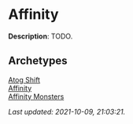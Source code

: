 # Affinity

**Description**: TODO.

## **Archetypes**

[Atog Shift](../archetypes/Atog%20Shift.html)  
[Affinity](../archetypes/Affinity.html)  
[Affinity Monsters](../archetypes/Affinity%20Monsters.html)  


*Last updated: 2021-10-09, 21:03:21.*
